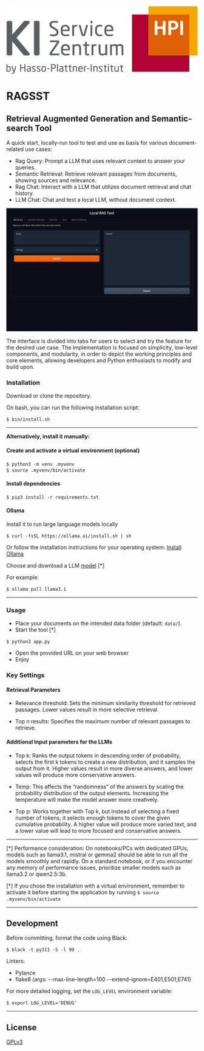 [![logo.png](images/logo.png)](https://hpi.de/en/research/hpi-data-center/ai-service-center/)

# RAGSST

## Retrieval Augmented Generation and Semantic-search Tool

A quick start, locally-run tool to test and use as basis for various document-related use cases:

- Rag Query: Prompt a LLM that uses relevant context to answer your queries.
- Semantic Retrieval: Retrieve relevant passages from documents, showing sources and relevance.
- Rag Chat: Interact with a LLM that utilizes document retrieval and chat history.
- LLM Chat: Chat and test a local LLM, without document context.

![RAGSST](images/local-ragtool-demo.gif)

The interface is divided into tabs for users to select and try the feature for the desired use case. 
The implementation is focused on simplicity, low-level components, and modularity, in order to depict the working principles and core elements, allowing developers and Python enthusiasts to modify and build upon.

### Installation

Download or clone the repository.

On bash, you can run the following installation script:

```shell
$ bin/install.sh
```

---

**Alternatively, install it manually:**

#### Create and activate a virtual environment (optional)

```shell
$ python3 -m venv .myvenv
$ source .myvenv/bin/activate
```

#### Install dependencies

```shell
$ pip3 install -r requirements.txt
```

#### Ollama

Install it to run large language models locally

```shell
$ curl -fsSL https://ollama.ai/install.sh | sh
```

Or follow the installation instructions for your operating system: [Install Ollama](https://ollama.com/download)

Choose and download a LLM [model](https://ollama.com/library) [*]

For example:

```shell
$ ollama pull llama3.1
```
---

### Usage

- Place your documents on the intended data folder (default: `data/`).
- Start the tool [†]

```shell
$ python3 app.py
```

- Open the provided URL on your web browser
- Enjoy


### Key Settings

#### Retrieval Parameters

- Relevance threshold: Sets the minimum similarity threshold for retrieved passages. Lower values result in more selective retrieval.

- Top n results: Specifies the maximum number of relevant passages to retrieve.

#### Additional Input parameters for the LLMs

- Top k: Ranks the output tokens in descending order of probability, selects the first k tokens to create a new distribution, and it samples the output from it. Higher values result in more diverse answers, and lower values will produce more conservative answers.

- Temp: This affects the “randomness” of the answers  by scaling the probability distribution of the output elements. Increasing the temperature will make the model answer more creatively.

- Top p: Works together with Top k, but instead of selecting a fixed number of tokens, it selects enough tokens to cover the given cumulative probability. A higher value will produce more varied text, and a lower value will lead to more focused and conservative answers.

---

[*] Performance consideration: On notebooks/PCs with dedicated GPUs, models such as llama3.1, mistral or gemma2 should be able to run all the models smoothly and rapidly. On a standard notebook, or if you encounter any memory of performance issues, prioritize smaller models such as llama3.2 or qwen2.5:3b.

[†] If you chose the installation with a virtual environment, remember to activate it before starting the application by running ```$ source .myvenv/bin/activate```

---

## Development

Before committing, format the code using Black:

```shell
$ black -t py311 -S -l 99 .
```

Linters:

- Pylance
- flake8 (args: --max-line-length=100 --extend-ignore=E401,E501,E741)


For more detailed logging, set the `LOG_LEVEL` environment variable:

```shell
$ export LOG_LEVEL='DEBUG'
```
---

## License

[GPLv3](./LICENSE)
